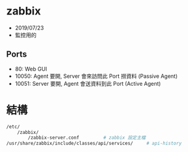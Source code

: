 # zabbix

- 2019/07/23
- 監控用的


## Ports

- 80:    Web GUI
- 10050: Agent 要開, Server 會來訪問此 Port 撈資料 (Passive Agent)
- 10051: Server 要開, Agent 會送資料到此 Port (Active Agent)


# 結構

```bash
/etc/
    /zabbix/
        /zabbix-server.conf         # zabbix 設定主檔
/usr/share/zabbix/include/classes/api/services/     # api-history
```
